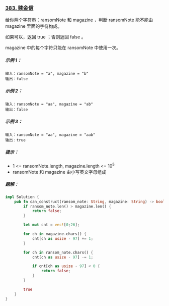 ### [383. 赎金信](https://leetcode.cn/problems/ransom-note/)
给你两个字符串：ransomNote 和 magazine ，判断 ransomNote 能不能由 magazine 里面的字符构成。

如果可以，返回 true ；否则返回 false 。

magazine 中的每个字符只能在 ransomNote 中使用一次。



##### 示例 1：
```
输入：ransomNote = "a", magazine = "b"
输出：false
```

##### 示例 2：
```
输入：ransomNote = "aa", magazine = "ab"
输出：false
```

##### 示例 3：
```
输入：ransomNote = "aa", magazine = "aab"
输出：true
```

##### 提示：
- 1 <= ransomNote.length, magazine.length <= 10<sup>5</sup>
- ransomNote 和 magazine 由小写英文字母组成

##### 题解：
```rust
impl Solution {
    pub fn can_construct(ransom_note: String, magazine: String) -> bool {
        if ransom_note.len() > magazine.len() {
            return false;
        }

        let mut cnt = vec![0;26];

        for ch in magazine.chars() {
            cnt[ch as usize - 97] += 1;
        }

        for ch in ransom_note.chars() {
            cnt[ch as usize - 97] -= 1;

            if cnt[ch as usize - 97] < 0 {
                return false;
            }
        }

        true
    }
}
```
